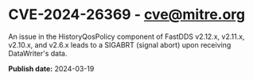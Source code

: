 # CVE-2024-26369 - cve@mitre.org

An issue in the HistoryQosPolicy component of FastDDS v2.12.x, v2.11.x, v2.10.x, and v2.6.x leads to a SIGABRT (signal abort) upon receiving DataWriter's data.

**Publish date:** 2024-03-19
